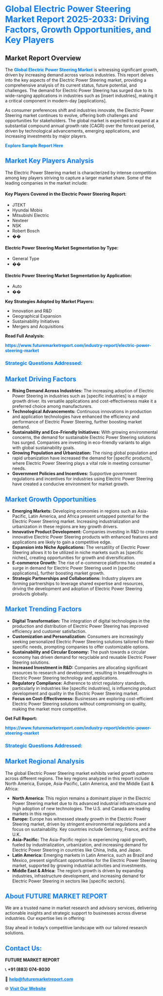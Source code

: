 <h1 style="color: #007BFF;">Global Electric Power Steering Market Report 2025-2033: Driving Factors, Growth Opportunities, and Key Players</h1>

<section id="overview">
<h2>Market Report Overview</h2>
<p>The <a href="https://www.futuremarketreport.com/industry-report/electric-power-steering-market" style="color: #007BFF; text-decoration: none;"><strong>Global Electric Power Steering Market</strong></a> is witnessing significant growth, driven by increasing demand across various industries. This report delves into the key aspects of the Electric Power Steering market, providing a comprehensive analysis of its current status, future potential, and challenges. The demand for Electric Power Steering has surged due to its wide-ranging applications in industries such as [insert industries], making it a critical component in modern-day [applications].</p>
<p>As consumer preferences shift and industries innovate, the Electric Power Steering market continues to evolve, offering both challenges and opportunities for stakeholders. The global market is expected to expand at a substantial compound annual growth rate (CAGR) over the forecast period, driven by technological advancements, emerging applications, and increasing investments by major players.</p>
</section>

<section id="overview">
<p><a href="https://www.futuremarketreport.com/request-sample/reportId=117104" style="color: #007BFF; text-decoration: none;"><strong>Explore Sample Report Here</strong></a></p>
</section>

<section id="key-players">
<h2 style="color: #007BFF;">Market Key Players Analysis</h2>
<p>The Electric Power Steering market is characterized by intense competition among key players striving to capture a larger market share. Some of the leading companies in the market include:</p>
<h4>Key Players Covered in the Electric Power Steering Report:</h4>
<ul><li>JTEKT</li><li>Hyundai Mobis</li><li>Mitsubishi Electric</li><li>Nexteer</li><li>NSK</li><li>Robert Bosch</li><li>��</li></ul>
<h4>Electric Power Steering Market Segmentation by Type:</h4>
<ul><li>General Type</li><li>��</li></ul>

<h4>Electric Power Steering Market Segmentation by Application:</h4>
<ul><li>Auto</li><li>��</li></ul>
<p><strong>Key Strategies Adopted by Market Players:</strong></p>
<ul>
<li>Innovation and R&D</li>
<li>Geographical Expansion</li>
<li>Sustainability Initiatives</li>
<li>Mergers and Acquisitions</li>
</ul>
</section>

<section>
<p><strong>Read Full Analysis: </strong></p><a href="https://www.futuremarketreport.com/industry-report/electric-power-steering-market" style="color: #007BFF; text-decoration: none;"><strong>https://www.futuremarketreport.com/industry-report/electric-power-steering-market</strong></a>
<h3 style="color: #007BFF;">Strategic Questions Addressed:</h3>
</section>

<section id="driving-factors">
<h2 style="color: #007BFF;">Market Driving Factors</h2>
<ul>
<li><strong>Rising Demand Across Industries:</strong> The increasing adoption of Electric Power Steering in industries such as [specific industries] is a major growth driver. Its versatile applications and cost-effectiveness make it a preferred choice among manufacturers.</li>
<li><strong>Technological Advancements:</strong> Continuous innovations in production and application technologies have enhanced the efficiency and performance of Electric Power Steering, further boosting market demand.</li>
<li><strong>Sustainability and Eco-Friendly Initiatives:</strong> With growing environmental concerns, the demand for sustainable Electric Power Steering solutions has surged. Companies are investing in eco-friendly variants to align with global sustainability goals.</li>
<li><strong>Growing Population and Urbanization:</strong> The rising global population and rapid urbanization have increased the demand for [specific products], where Electric Power Steering plays a vital role in meeting consumer needs.</li>
<li><strong>Government Policies and Incentives:</strong> Supportive government regulations and incentives for industries using Electric Power Steering have created a conducive environment for market growth.</li>
</ul>
</section>

<section id="growth-opportunities">
<h2 style="color: #007BFF;">Market Growth Opportunities</h2>
<ul>
<li><strong>Emerging Markets:</strong> Developing economies in regions such as Asia-Pacific, Latin America, and Africa present untapped potential for the Electric Power Steering market. Increasing industrialization and urbanization in these regions are key growth drivers.</li>
<li><strong>Innovative Product Development:</strong> Companies investing in R&D to create innovative Electric Power Steering products with enhanced features and applications are likely to gain a competitive edge.</li>
<li><strong>Expansion into Niche Applications:</strong> The versatility of Electric Power Steering allows it to be utilized in niche markets such as [specific niches], creating opportunities for growth and diversification.</li>
<li><strong>E-commerce Growth:</strong> The rise of e-commerce platforms has created a surge in demand for Electric Power Steering used in [specific applications], further boosting market growth.</li>
<li><strong>Strategic Partnerships and Collaborations:</strong> Industry players are forming partnerships to leverage shared expertise and resources, driving the development and adoption of Electric Power Steering products globally.</li>
</ul>
</section>

<section id="trending-factors">
<h2 style="color: #007BFF;">Market Trending Factors</h2>
<ul>
<li><strong>Digital Transformation:</strong> The integration of digital technologies in the production and distribution of Electric Power Steering has improved efficiency and customer satisfaction.</li>
<li><strong>Customization and Personalization:</strong> Consumers are increasingly seeking personalized Electric Power Steering solutions tailored to their specific needs, prompting companies to offer customizable options.</li>
<li><strong>Sustainability and Circular Economy:</strong> The push towards a circular economy has driven demand for recyclable and reusable Electric Power Steering solutions.</li>
<li><strong>Increased Investment in R&D:</strong> Companies are allocating significant resources to research and development, resulting in breakthroughs in Electric Power Steering technology and applications.</li>
<li><strong>Regulatory Compliance:</strong> Adherence to strict regulatory standards, particularly in industries like [specific industries], is influencing product development and quality in the Electric Power Steering market.</li>
<li><strong>Focus on Cost-Effectiveness:</strong> Businesses are exploring cost-efficient Electric Power Steering solutions without compromising on quality, making the market more competitive.</li>
</ul>
</section>

<section>
<p><strong>Get Full Report: </strong></p><a href="https://www.futuremarketreport.com/industry-report/electric-power-steering-market" style="color: #007BFF; text-decoration: none;"><strong>https://www.futuremarketreport.com/industry-report/electric-power-steering-market</strong></a>
<h3 style="color: #007BFF;">Strategic Questions Addressed:</h3>
</section>


<section id="regional-analysis">
<h2 style="color: #007BFF;">Market Regional Analysis</h2>
<p>The global Electric Power Steering market exhibits varied growth patterns across different regions. The key regions analyzed in this report include North America, Europe, Asia-Pacific, Latin America, and the Middle East & Africa:</p>
<ul>
<li><strong>North America:</strong> This region remains a dominant player in the Electric Power Steering market due to its advanced industrial infrastructure and high adoption of new technologies. The U.S. and Canada are leading markets in this region.</li>
<li><strong>Europe:</strong> Europe has witnessed steady growth in the Electric Power Steering market, driven by stringent environmental regulations and a focus on sustainability. Key countries include Germany, France, and the U.K.</li>
<li><strong>Asia-Pacific:</strong> The Asia-Pacific region is experiencing rapid growth, fueled by industrialization, urbanization, and increasing demand for Electric Power Steering in countries like China, India, and Japan.</li>
<li><strong>Latin America:</strong> Emerging markets in Latin America, such as Brazil and Mexico, present significant opportunities for the Electric Power Steering market, supported by growing industrial activities and investments.</li>
<li><strong>Middle East & Africa:</strong> The region’s growth is driven by expanding industries, infrastructure development, and increasing demand for Electric Power Steering in sectors like [specific sectors].</li>
</ul>
</section>

<footer>
<h2 style="color: #007BFF;">About FUTURE MARKET REPORT</h2>
<p>We are a trusted name in market research and advisory services, delivering actionable insights and strategic support to businesses across diverse industries. Our expertise lies in offering:</p>

<p>Stay ahead in today’s competitive landscape with our tailored research solutions.</p>

<h2 style="color: #007BFF;">Contact Us:</h2>
<p><strong>FUTURE MARKET REPORT</strong></p>
<p>📞 <strong>+91 (883) 074-8030</strong></p>
<p>📧 <strong><a href="mailto:help@futuremarketreport.com" style="color: #007BFF;">help@futuremarketreport.com</a></strong></p>
<p>🌐 <strong><a href="https://www.futuremarketreport.com/" style="color: #007BFF;">Visit Our Website</a></strong></p>
</footer>